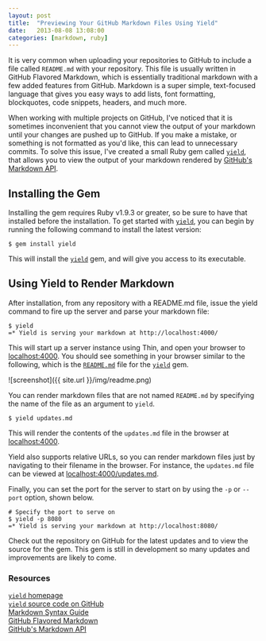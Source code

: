 ```yaml
---
layout: post
title:  "Previewing Your GitHub Markdown Files Using Yield"
date:   2013-08-08 13:08:00
categories: [markdown, ruby]
---
```


It is very common when uploading your repositories to GitHub to include a file called `README.md` with your repository. This file is usually written in GitHub Flavored Markdown, which is essentially traditional markdown with a few added features from GitHub. Markdown is a super simple, text-focused language that gives you easy ways to add lists, font formatting, blockquotes, code snippets, headers, and much more.

When working with multiple projects on GitHub, I've noticed that it is sometimes inconvenient that you cannot view the output of your markdown until your changes are pushed up to GitHub. If you make a mistake, or something is not formatted as you'd like, this can lead to unnecessary commits. To solve this issue, I've created a small Ruby gem called [`yield`](http://caseyscarborough.github.io/yield), that allows you to view the output of your markdown rendered by [GitHub's Markdown API](http://developer.github.com/v3/markdown/). 

## Installing the Gem

Installing the gem requires Ruby v1.9.3 or greater, so be sure to have that installed before the installation. To get started with [`yield`](http://caseyscarborough.github.io/yield), you can begin by running the following command to install the latest version:

<pre class="no-highlight"><code><span class="dollar">$</span> gem install yield</code></pre>

This will install the [`yield`](http://caseyscarborough.github.io/yield) gem, and will give you access to its executable.

## Using Yield to Render Markdown

After installation, from any repository with a README.md file, issue the yield command to fire up the server and parse your markdown file:

<pre class="no-highlight"><code><span class="dollar">$</span> yield
=* Yield is serving your markdown at http://localhost:4000/
</code></pre>

This will start up a server instance using Thin, and open your browser to [localhost:4000](http://localhost:4000). You should see something in your browser similar to the following, which is the [`README.md`](https://github.com/caseyscarborough/yield/blob/master/README.md) file for the [`yield`](http://caseyscarborough.github.io/yield) gem.

![screenshot]({{ site.url }}/img/readme.png)

You can render markdown files that are not named `README.md` by specifying the name of the file as an argument to `yield`.

<pre class="no-highlight"><code><span class="dollar">$</span> yield updates.md</code></pre>

This will render the contents of the `updates.md` file in the browser at [localhost:4000](http://localhost:4000).

Yield also supports relative URLs, so you can render markdown files just by navigating to their filename in the browser. For instance, the `updates.md` file can be viewed at [localhost:4000/updates.md](localhost:4000/updates.md).

Finally, you can set the port for the server to start on by using the `-p` or `--port` option, shown below.

<pre class="no-highlight"><code><span class="dollar"># Specify the port to serve on
$</span> yield -p 8080
=* Yield is serving your markdown at http://localhost:8080/
</code></pre>

Check out the repository on GitHub for the latest updates and to view the source for the gem. This gem is still in development so many updates and improvements are likely to come.

### Resources

[`yield` homepage](http://caseyscarborough.github.io/yield)<br />
[`yield` source code on GitHub](https://github.com/caseyscarborough/yield)<br />
[Markdown Syntax Guide](http://daringfireball.net/projects/markdown/syntax)<br />
[GitHub Flavored Markdown](https://help.github.com/articles/github-flavored-markdown)<br />
[GitHub's Markdown API](http://developer.github.com/v3/markdown/)<br />